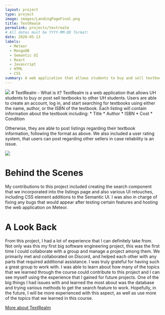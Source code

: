 ```yaml
---
layout: project
type: project
image: images/LandingPageFinal.png
title: TextRealm
permalink: projects/textrealm
# All dates must be YYYY-MM-DD format!
date: 2020-05-13
labels:
  - Meteor
  - MongoDB
  - Semantic UI
  - React
  - Javascript
  - HTML
  - CSS
summary: A web application that allows students to buy and sell textbooks, with a built-in search and rating system.
---
```

<img class="ui medium right floated rounded image" src="https://textrealm.github.io/progress-shots/LandingPageFinal.png">
# TextRealm - What is it?
TextRealm is a web application that allows UH students to buy or post sell textbooks to other UH students. Users are able to create an account,
log in, and start searching for textbooks using either the name, author, or the ISBN of the textbook. Each listing will contain information
about the textbook including:
* Title
* Author
* ISBN
* Cost
* Condition

Otherwise, they are able to post listings regarding their textbook information, following the format as above. We also included a user rating system,
that users can post regarding other sellers in case reliability is an issue.

<img class="ui medium left floated rounded image" src="https://textrealm.github.io/progress-shots/Search.png">

# Behind the Scenes
My contributions to this project included creating the search component that we incorporated into the listings page and also various UI
retouches, including CSS element additions to the Semantic UI. I was also in charge of fixing any bugs that would appear after testing
certain features and hosting the web application on Meteor.

# A Look Back
From this project, I had a lot of experience that I can definitely take from. Not only was this my first big software engineering project,
this was the first time I could collaborate with a group and manage a project among them. We primarily met and collaborated on Discord,
and helped each other with any parts that required additional assistance. I was truly grateful for having such a great group to work with.
I was able to learn about how many of the topics that we learned through the course could contribute to this project and I can see myself 
using the experience that I gained for future projects. One of the big things I had issues with and learned the most about was the database
and trying various methods to get the search feature to work. Hopefully, in the future, I will be more experienced with this aspect,
as well as use more of the topics that we learned in this course.

[More about TextRealm](https://textrealm.github.io/)

